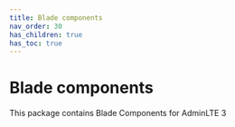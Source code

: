 ```yaml
---
title: Blade components
nav_order: 30
has_children: true
has_toc: true
---
```


# Blade components

This package contains Blade Components for AdminLTE 3